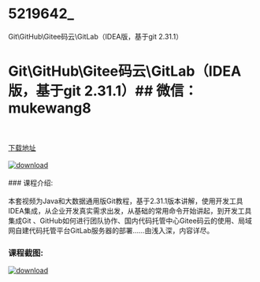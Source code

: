 # 5219642_
Git\GitHub\Gitee码云\GitLab（IDEA版，基于git 2.31.1）
# Git\GitHub\Gitee码云\GitLab（IDEA版，基于git 2.31.1）## 微信：mukewang8
<br/></br>[下载地址](http://www.36tz.cn/article/5219642 "下载地址")
<br/></br>[![download](http://36tz.cn/muke_img/2021_04_1-68-300x174.png "下载地址")](http://www.36tz.cn/article/5219642 "下载地址")
<br/></br>### 课程介绍:<br/></br>本套视频为Java和大数据通用版Git教程，基于2.31.1版本讲解，使用开发工具IDEA集成，从企业开发真实需求出发，从基础的常用命令开始讲起，到开发工具集成Git 、GitHub如何进行团队协作、国内代码托管中心Gitee码云的使用、局域网自建代码托管平台GitLab服务器的部署……由浅入深，内容详尽。

### 课程截图:
[![download](http://36tz.cn/muke_img/2021_04_2-73.png "下载地址")](http://www.36tz.cn/article/5219642 "下载地址")
